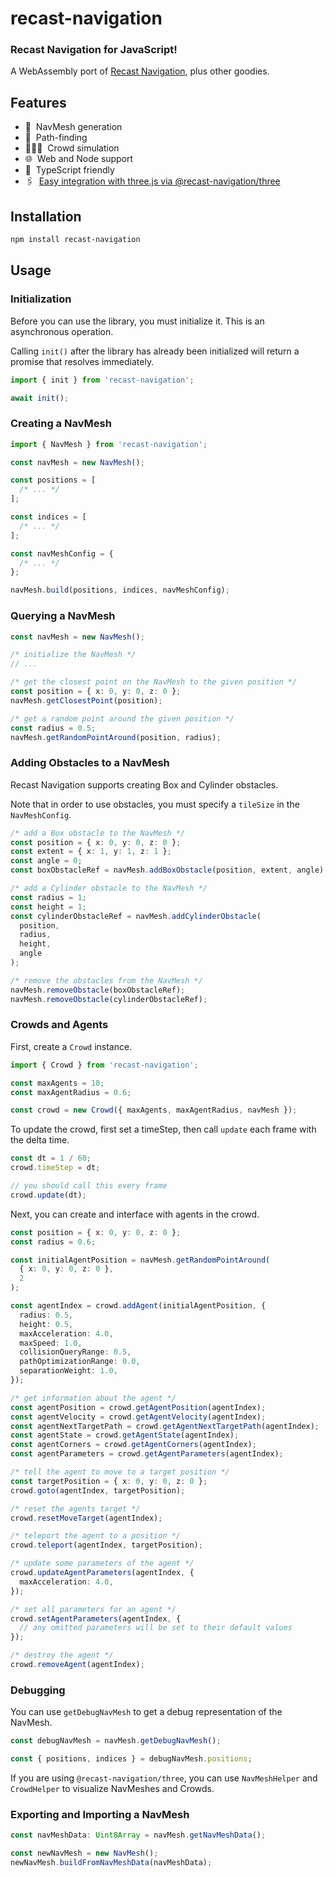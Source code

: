# recast-navigation

### Recast Navigation for JavaScript!

A WebAssembly port of [Recast Navigation](https://github.com/recastnavigation/recastnavigation), plus other goodies.

## Features

- 📐 ‎ NavMesh generation
- 🧭 ‎ Path-finding
- 🧑‍🤝‍🧑 ‎ Crowd simulation
- 🌐 ‎ Web and Node support
- 💙 ‎ TypeScript friendly
- 🖇 ‎ [Easy integration with three.js via @recast-navigation/three](https://github.com/isaac-mason/recast-navigation-js/tree/main/packages/recast-navigation-three)

## Installation

```sh
npm install recast-navigation
```

## Usage

### Initialization

Before you can use the library, you must initialize it. This is an asynchronous operation.

Calling `init()` after the library has already been initialized will return a promise that resolves immediately.

```ts
import { init } from 'recast-navigation';

await init();
```

### Creating a NavMesh

```ts
import { NavMesh } from 'recast-navigation';

const navMesh = new NavMesh();

const positions = [
  /* ... */
];

const indices = [
  /* ... */
];

const navMeshConfig = {
  /* ... */
};

navMesh.build(positions, indices, navMeshConfig);
```

### Querying a NavMesh

```ts
const navMesh = new NavMesh();

/* initialize the NavMesh */
// ...

/* get the closest point on the NavMesh to the given position */
const position = { x: 0, y: 0, z: 0 };
navMesh.getClosestPoint(position);

/* get a random point around the given position */
const radius = 0.5;
navMesh.getRandomPointAround(position, radius);
```

### Adding Obstacles to a NavMesh

Recast Navigation supports creating Box and Cylinder obstacles.

Note that in order to use obstacles, you must specify a `tileSize` in the `NavMeshConfig`.

```ts
/* add a Box obstacle to the NavMesh */
const position = { x: 0, y: 0, z: 0 };
const extent = { x: 1, y: 1, z: 1 };
const angle = 0;
const boxObstacleRef = navMesh.addBoxObstacle(position, extent, angle);

/* add a Cylinder obstacle to the NavMesh */
const radius = 1;
const height = 1;
const cylinderObstacleRef = navMesh.addCylinderObstacle(
  position,
  radius,
  height,
  angle
);

/* remove the obstacles from the NavMesh */
navMesh.removeObstacle(boxObstacleRef);
navMesh.removeObstacle(cylinderObstacleRef);
```

### Crowds and Agents

First, create a `Crowd` instance.

```ts
import { Crowd } from 'recast-navigation';

const maxAgents = 10;
const maxAgentRadius = 0.6;

const crowd = new Crowd({ maxAgents, maxAgentRadius, navMesh });
```

To update the crowd, first set a timeStep, then call `update` each frame with the delta time.

```ts
const dt = 1 / 60;
crowd.timeStep = dt;

// you should call this every frame
crowd.update(dt);
```

Next, you can create and interface with agents in the crowd.

```ts
const position = { x: 0, y: 0, z: 0 };
const radius = 0.6;

const initialAgentPosition = navMesh.getRandomPointAround(
  { x: 0, y: 0, z: 0 },
  2
);

const agentIndex = crowd.addAgent(initialAgentPosition, {
  radius: 0.5,
  height: 0.5,
  maxAcceleration: 4.0,
  maxSpeed: 1.0,
  collisionQueryRange: 0.5,
  pathOptimizationRange: 0.0,
  separationWeight: 1.0,
});

/* get information about the agent */
const agentPosition = crowd.getAgentPosition(agentIndex);
const agentVelocity = crowd.getAgentVelocity(agentIndex);
const agentNextTargetPath = crowd.getAgentNextTargetPath(agentIndex);
const agentState = crowd.getAgentState(agentIndex);
const agentCorners = crowd.getAgentCorners(agentIndex);
const agentParameters = crowd.getAgentParameters(agentIndex);

/* tell the agent to move to a target position */
const targetPosition = { x: 0, y: 0, z: 0 };
crowd.goto(agentIndex, targetPosition);

/* reset the agents target */
crowd.resetMoveTarget(agentIndex);

/* teleport the agent to a position */
crowd.teleport(agentIndex, targetPosition);

/* update some parameters of the agent */
crowd.updateAgentParameters(agentIndex, {
  maxAcceleration: 4.0,
});

/* set all parameters for an agent */
crowd.setAgentParameters(agentIndex, {
  // any omitted parameters will be set to their default values
});

/* destroy the agent */
crowd.removeAgent(agentIndex);
```

### Debugging

You can use `getDebugNavMesh` to get a debug representation of the NavMesh.

```ts
const debugNavMesh = navMesh.getDebugNavMesh();

const { positions, indices } = debugNavMesh.positions;
```

If you are using `@recast-navigation/three`, you can use `NavMeshHelper` and `CrowdHelper` to visualize NavMeshes and Crowds.

### Exporting and Importing a NavMesh

```ts
const navMeshData: Uint8Array = navMesh.getNavMeshData();

const newNavMesh = new NavMesh();
newNavMesh.buildFromNavMeshData(navMeshData);
```

